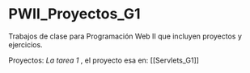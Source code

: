 # PWII_Proyectos_G1
Trabajos de clase para Programación Web II que incluyen proyectos y ejercicios.


Proyectos:
  *La tarea 1* , el proyecto esa en: [[Servlets_G1]]
